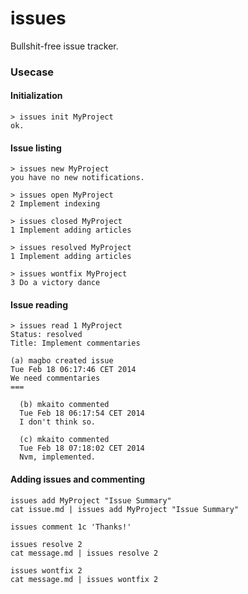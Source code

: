 issues
===

Bullshit-free issue tracker.


### Usecase

#### Initialization

```
> issues init MyProject
ok.
```


#### Issue listing

```
> issues new MyProject
you have no new notifications.

> issues open MyProject
2 Implement indexing

> issues closed MyProject
1 Implement adding articles

> issues resolved MyProject
1 Implement adding articles

> issues wontfix MyProject
3 Do a victory dance
```

#### Issue reading

```
> issues read 1 MyProject
Status: resolved
Title: Implement commentaries

(a) magbo created issue
Tue Feb 18 06:17:46 CET 2014
We need commentaries
===

  (b) mkaito commented
  Tue Feb 18 06:17:54 CET 2014
  I don't think so.

  (c) mkaito commented
  Tue Feb 18 07:18:02 CET 2014
  Nvm, implemented.

```


#### Adding issues and commenting
```
issues add MyProject "Issue Summary"
cat issue.md | issues add MyProject "Issue Summary"

issues comment 1c 'Thanks!'

issues resolve 2
cat message.md | issues resolve 2

issues wontfix 2
cat message.md | issues wontfix 2
```
